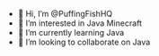 - 👋 Hi, I’m @PuffingFishHQ
- 👀 I’m interested in Java Minecraft
- 🌱 I’m currently learning Java
- 💞️ I’m looking to collaborate on Java

<!---
PuffingFishHQ/PuffingFishHQ is a ✨ special ✨ repository because its `README.md` (this file) appears on your GitHub profile.
You can click the Preview link to take a look at your changes.
--->
